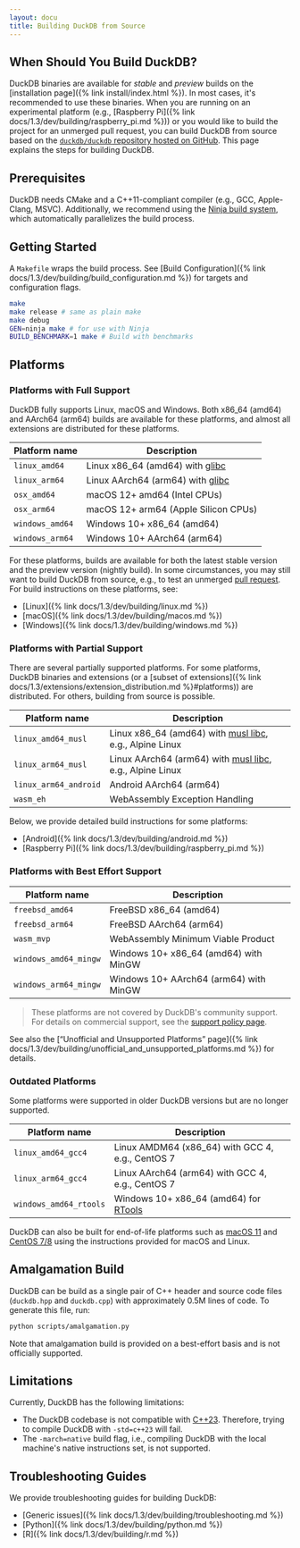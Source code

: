 ```yaml
---
layout: docu
title: Building DuckDB from Source
---
```


## When Should You Build DuckDB?

DuckDB binaries are available for _stable_ and _preview_ builds on the [installation page]({% link install/index.html %}).
In most cases, it's recommended to use these binaries.
When you are running on an experimental platform (e.g., [Raspberry Pi]({% link docs/1.3/dev/building/raspberry_pi.md %})) or you would like to build the project for an unmerged pull request,
you can build DuckDB from source based on the [`duckdb/duckdb` repository hosted on GitHub](https://github.com/duckdb/duckdb/).
This page explains the steps for building DuckDB.

## Prerequisites

DuckDB needs CMake and a C++11-compliant compiler (e.g., GCC, Apple-Clang, MSVC).
Additionally, we recommend using the [Ninja build system](https://ninja-build.org/), which automatically parallelizes the build process.

## Getting Started

A `Makefile` wraps the build process.
See [Build Configuration]({% link docs/1.3/dev/building/build_configuration.md %}) for targets and configuration flags.

```bash
make
make release # same as plain make
make debug
GEN=ninja make # for use with Ninja
BUILD_BENCHMARK=1 make # Build with benchmarks
```

## Platforms

### Platforms with Full Support

DuckDB fully supports Linux, macOS and Windows. Both x86_64 (amd64) and AArch64 (arm64) builds are available for these platforms, and almost all extensions are distributed for these platforms.

| Platform name      | Description                                                            |
|--------------------|------------------------------------------------------------------------|
| `linux_amd64`      | Linux x86_64 (amd64) with [glibc](https://www.gnu.org/software/libc/)  |
| `linux_arm64`      | Linux AArch64 (arm64) with [glibc](https://www.gnu.org/software/libc/) |
| `osx_amd64`        | macOS 12+ amd64 (Intel CPUs)                                           |
| `osx_arm64`        | macOS 12+ arm64 (Apple Silicon CPUs)                                   |
| `windows_amd64`    | Windows 10+ x86_64 (amd64)                                             |
| `windows_arm64`    | Windows 10+ AArch64 (arm64)                                            |

For these platforms, builds are available for both the latest stable version and the preview version (nightly build).
In some circumstances, you may still want to build DuckDB from source, e.g., to test an unmerged [pull request](https://github.com/duckdb/duckdb/pulls).
For build instructions on these platforms, see:

* [Linux]({% link docs/1.3/dev/building/linux.md %})
* [macOS]({% link docs/1.3/dev/building/macos.md %})
* [Windows]({% link docs/1.3/dev/building/windows.md %})

### Platforms with Partial Support

There are several partially supported platforms.
For some platforms, DuckDB binaries and extensions (or a [subset of extensions]({% link docs/1.3/extensions/extension_distribution.md %}#platforms)) are distributed.
For others, building from source is possible.

| Platform name          | Description                                                                                          |
|------------------------|------------------------------------------------------------------------------------------------------|
| `linux_amd64_musl`     | Linux x86_64 (amd64) with [musl libc](https://musl.libc.org/), e.g., Alpine Linux                    |
| `linux_arm64_musl`     | Linux AArch64 (arm64) with [musl libc](https://musl.libc.org/), e.g., Alpine Linux                   |
| `linux_arm64_android`  | Android AArch64 (arm64)                                                                              |
| `wasm_eh`              | WebAssembly Exception Handling                                                                       |

Below, we provide detailed build instructions for some platforms:

* [Android]({% link docs/1.3/dev/building/android.md %})
* [Raspberry Pi]({% link docs/1.3/dev/building/raspberry_pi.md %})

### Platforms with Best Effort Support

| Platform name          | Description                                                                                          |
|------------------------|------------------------------------------------------------------------------------------------------|
| `freebsd_amd64`        | FreeBSD x86_64 (amd64)                                                                               |
| `freebsd_arm64`        | FreeBSD AArch64 (arm64)                                                                              |
| `wasm_mvp`             | WebAssembly Minimum Viable Product                                                                   |
| `windows_amd64_mingw`  | Windows 10+ x86_64 (amd64) with MinGW                                                                |
| `windows_arm64_mingw`  | Windows 10+ AArch64 (arm64) with MinGW                                                               |

> These platforms are not covered by DuckDB's community support. For details on commercial support, see the [support policy page](https://duckdblabs.com/community_support_policy#platforms).

See also the [“Unofficial and Unsupported Platforms” page]({% link docs/1.3/dev/building/unofficial_and_unsupported_platforms.md %}) for details.

### Outdated Platforms

Some platforms were supported in older DuckDB versions but are no longer supported.

| Platform name          | Description                                                                                          |
|------------------------|------------------------------------------------------------------------------------------------------|
| `linux_amd64_gcc4`     | Linux AMDM64 (x86_64) with GCC 4, e.g., CentOS 7                                                     |
| `linux_arm64_gcc4`     | Linux AArch64 (arm64) with GCC 4, e.g., CentOS 7                                                     |
| `windows_amd64_rtools` | Windows 10+ x86_64 (amd64) for [RTools](https://cran.r-project.org/bin/windows/Rtools/)              |

DuckDB can also be built for end-of-life platforms such as [macOS 11](https://endoflife.date/macos) and [CentOS 7/8](https://endoflife.date/centos) using the instructions provided for macOS and Linux.

## Amalgamation Build

DuckDB can be build as a single pair of C++ header and source code files (`duckdb.hpp` and `duckdb.cpp`) with approximately 0.5M lines of code.
To generate this file, run:

```bash
python scripts/amalgamation.py
```

Note that amalgamation build is provided on a best-effort basis and is not officially supported.

## Limitations

Currently, DuckDB has the following limitations:

* The DuckDB codebase is not compatible with [C++23](https://en.wikipedia.org/wiki/C%2B%2B23). Therefore, trying to compile DuckDB with `-std=c++23` will fail.
* The `-march=native` build flag, i.e., compiling DuckDB with the local machine's native instructions set, is not supported.

## Troubleshooting Guides

We provide troubleshooting guides for building DuckDB:

* [Generic issues]({% link docs/1.3/dev/building/troubleshooting.md %})
* [Python]({% link docs/1.3/dev/building/python.md %})
* [R]({% link docs/1.3/dev/building/r.md %})
